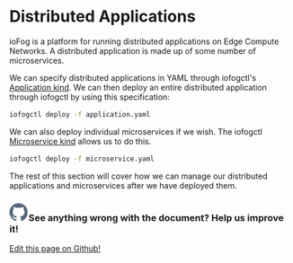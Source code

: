 # Distributed Applications

ioFog is a platform for running distributed applications on Edge Compute Networks. A distributed application is made up of some number of microservices.

We can specify distributed applications in YAML through iofogctl's [Application kind](../reference-iofogctl/reference-application.html#application). We can then deploy an entire distributed application through iofogctl by using this specification:

```bash
iofogctl deploy -f application.yaml
```

We can also deploy individual microservices if we wish. The iofogctl [Microservice kind](../reference-iofogctl/reference-application.html#microservices) allows us to do this.

```bash
iofogctl deploy -f microservice.yaml
```

The rest of this section will cover how we can manage our distributed applications and microservices after we have deployed them.

<aside class="notifications contribute">
  <h3><img src="/images/icos/ico-github.svg" alt="">See anything wrong with the document? Help us improve it!</h3>
  <a href="https://github.com/eclipse-iofog/iofog.org/edit/develop/content/docs/2.1/microservices/applications.md"
    target="_blank">
    <p>Edit this page on Github!</p>
  </a>
</aside>
